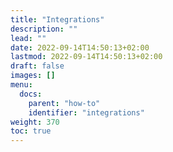 ```yaml
---
title: "Integrations"
description: ""
lead: ""
date: 2022-09-14T14:50:13+02:00
lastmod: 2022-09-14T14:50:13+02:00
draft: false
images: []
menu:
  docs:
    parent: "how-to"
    identifier: "integrations"
weight: 370
toc: true
---
```

